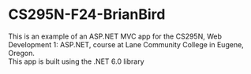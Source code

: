 # CS295N-F24-BrianBird
This is an example of an ASP.NET MVC app for the CS295N, Web Development 1: ASP.NET, course at Lane Community College in Eugene, Oregon.  
This app is built using the .NET 6.0 library

